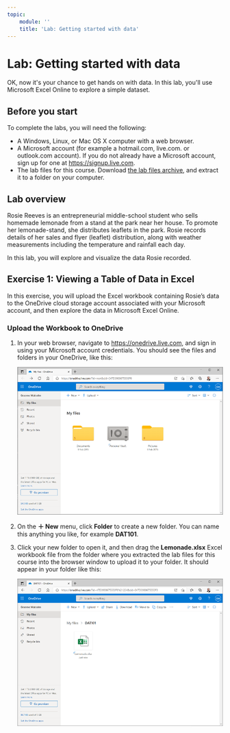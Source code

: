 ```yaml
---
topic:
    module: ''
    title: 'Lab: Getting started with data'
---
```


# Lab: Getting started with data

OK, now it's your chance to get hands on with data. In this lab, you'll use Microsoft Excel Online to explore a simple dataset.

## Before you start

To complete the labs, you will need the following:

- A Windows, Linux, or Mac OS X computer with a web browser.
- A Microsoft account (for example a hotmail.com, live.com. or outlook.com account). If you do not already have a Microsoft account, sign up for one at <a href="https://signup.live.com" target="_blank" rel="noopener noreferrer">https://signup.live.com</a>.
- The lab files for this course. Download [the lab files archive](../DAT101x.zip), and extract it to a folder on your computer.

## Lab overview

Rosie Reeves is an entrepreneurial middle-school student who sells homemade lemonade from a stand at the park near her house. To promote her lemonade-stand, she distributes leaflets in the park. Rosie records details of her sales and flyer (leaflet) distribution, along with weather measurements including the temperature and rainfall each day.

In this lab, you will explore and visualize the data Rosie recorded.

## Exercise 1: Viewing a Table of Data in Excel

In this exercise, you will upload the Excel workbook containing Rosie’s data to the OneDrive cloud storage account associated with your Microsoft account, and then explore the data in Microsoft Excel Online.

### Upload the Workbook to OneDrive

1. In your web browser, navigate to <a href="https://onedrive.live.com" target="_blank" rel="noopener noreferrer">https://onedrive.live.com</a>, and sign in using your Microsoft account credentials. You should see the files and folders in your OneDrive, like this:

    ![OneDrive](./images/onedrive.png)

2. On the **&#65291; New** menu, click **Folder** to create a new folder. You can name this anything you like, for example **DAT101**.
3.	Click your new folder to open it, and then drag the **Lemonade.xlsx** Excel workbook file from the folder where you extracted the lab files for this course into the browser window to upload it to your folder. It should appear in your folder like this:

    ![Lemonade.xlsx in OneDrive](./images/lemonade-xlsx.png)

